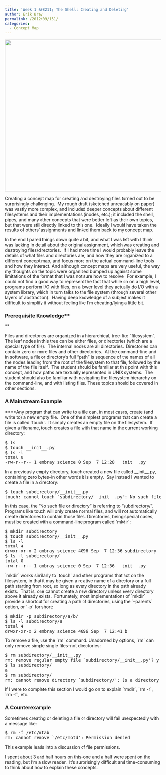 ```yaml
---
title: 'Week 1 &#8211; The Shell: Creating and Deleting'
author: Erik Bray
permalink: /2012/09/151/
categories:
  - Concept Map
---
```

[<img class="alignnone size-large wp-image-153" title="bray_week1_create_destroy" src="http://teaching.software-carpentry.org/wp-content/uploads/2012/09/bray_week1_create_destroy-1024x714.png" alt="" width="707" height="492" />][1]

Creating a concept map for creating and destroying files turned out to be surprisingly challenging.  My rough draft (sketched unreadably on paper) was vastly more complex, and included deeper concepts about different filesystems and their implementations (inodes, etc.); it included the shell, pipes, and many other concepts that were better left as their own topics, but that were still directly linked to this one.  Ideally I would have taken the results of others&#8217; assignments and linked them back to my concept map.

In the end I pared things down quite a bit, and what I was left with I think was lacking in detail about the original assignment, which was creating and destroying files/directories.  If I had more time I would probably leave the details of what files and directories are, and how they are organized to a different concept map, and focus more on the actual command-line tools and how they interact. And although concept maps are very useful, the way my thoughts on the topic were organized bumped up against some limitations of the format that I was not sure how to resolve.  For example, I could not find a good way to represent the fact that while on on a high level, programs perform I/O with files, on a lower level they actually do I/O with a system library, which in turn talks to the file system (through several other layers of abstraction).  Having deep knowledge of a subject makes it difficult to simplify it without feeling like I&#8217;m cheating/lying a little bit.

### Prerequisite Knowledge**  
**

Files and directories are organized in a hierarchical, tree-like &#8220;filesystem&#8221;.  The leaf nodes in this tree can be either files, or directories (which are a special type of file).  The internal nodes are all directories.  Directories can contain zero or more files and other directories.  At the command-line and in software, a file or directory&#8217;s full &#8220;path&#8221; is sequence of the names of all the nodes leading from the root of the filesystem to that file, followed by the name of the file itself.  The student should be familiar at this point with this concept, and how paths are textually represented in UNIX systems.  The student should also be familiar with navigating the filesystem hierarchy on the command-line, and with listing files. These topics should be covered in other sections.

### A Mainstream Example

****Any program that can write to a file can, in most cases, create (and write to) a new empty file.  One of the simplest programs that can create a file is called \`touch\`.  It simply creates an empty file on the filesystem.  If given a filename, touch creates a file with that name in the current working directory:

<pre>$ ls
$ touch __init__.py
$ ls -l
total 0
-rw-r--r-- 1 embray science 0 Sep  7 12:28 __init__.py</pre>

In a previously empty directory, touch created a new file called \_\_init\_\_.py, containing zero bytes&#8211;in other words it is empty.  Say instead I wanted to create a file in a directory:

<pre>$ touch subdirectory/__init__.py
touch: cannot touch `subdirectory/__init__.py': No such file or directory</pre>

In this case, the &#8220;No such file or directory&#8221; is referring to &#8220;subdirectory/&#8221;. Programs like touch will only create normal files, and will not automatically create directories to contain those files. Directories, being special cases, must be created with a command-line program called \`mkdir\`:

<pre>$ mkdir subdirectory
$ touch subdirectory/__init__.py
$ ls -l
total 4
drwxr-xr-x 2 embray science 4096 Sep  7 12:36 subdirectory
$ ls -l subdirectory/
total 0
-rw-r--r-- 1 embray science 0 Sep  7 12:36 __init__.py</pre>

\`mkdir\` works similarly to \`touch\` and other programs that act on the filesystem, in that it may be given a relative name of a directory or a full path starting from root, so long as every directory in the path already exists.  That is, one cannot create a new directory unless every directory above it already exists.  Fortunately, most implementations of \`mkdir\` provide a shortcut for creating a path of directories, using the \`&#8211;parents\` option, or \`-p\` for short:

<pre>$ mkdir -p subdirectory/a/b/
$ ls -l subdirectory/a
total 4
drwxr-xr-x 2 embray science 4096 Sep  7 12:41 b</pre>

To remove a file, use the \`rm\` command. Unadorned by options, \`rm\` can only remove simple single files&#8211;not directories:

<pre>$ rm subdirectory/__init__.py 
rm: remove regular empty file `subdirectory/__init__.py'? y
$ ls subdirectory/
a
$ rm subdirectory/
rm: cannot remove directory `subdirectory/': Is a directory</pre>

If I were to complete this section I would go on to explain \`rmdir\`, \`rm -r\`, \`rm -f\`, etc.

### A Counterexample

Sometimes creating or deleting a file or directory will fail unexpectedly with a message like:

<pre>$ rm -f /etc/mtab
rm: cannot remove `/etc/motd': Permission denied</pre>

This example leads into a discussion of file permissions.

I spent about 3 and half hours on this&#8211;one and a half were spent on the reading, but I&#8217;m a slow reader.  It&#8217;s surprisingly difficult and time-consuming to think about how to explain these concepts.

 [1]: http://teaching.software-carpentry.org/wp-content/uploads/2012/09/bray_week1_create_destroy.png
